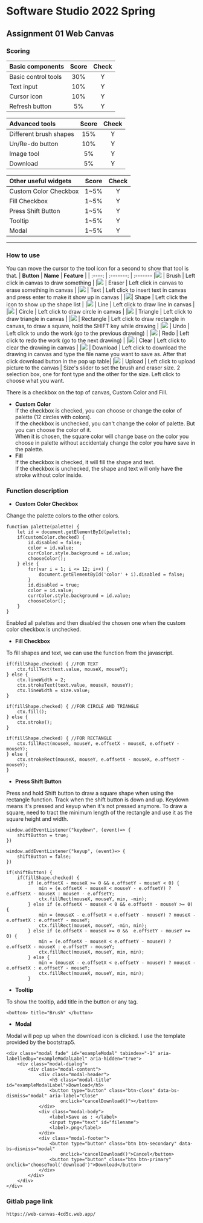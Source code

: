# Software Studio 2022 Spring
## Assignment 01 Web Canvas


### Scoring

| **Basic components**                             | **Score** | **Check** |
| :----------------------------------------------- | :-------: | :-------: |
| Basic control tools                              | 30%       | Y         |
| Text input                                       | 10%       | Y         |
| Cursor icon                                      | 10%       | Y         |
| Refresh button                                   | 5%        | Y         |


| **Advanced tools**                               | **Score** | **Check** |
| :----------------------------------------------- | :-------: | :-------: |
| Different brush shapes                           | 15%       | Y         |
| Un/Re-do button                                  | 10%       | Y         |
| Image tool                                       | 5%        | Y         |
| Download                                         | 5%        | Y         |

| **Other useful widgets**                         | **Score** | **Check** |
| :----------------------------------------------- | :-------: | :-------: |
| Custom Color Checkbox                            | 1~5%      | Y         |
| Fill Checkbox                                    | 1~5%      | Y         |
| Press Shift Button                               | 1~5%      | Y         |
| Tooltip                                          | 1~5%      | Y         |
| Modal                                            | 1~5%      | Y         |
---

### How to use 
You can move the cursor to the tool icon for a second to show that tool is that.
| **Button** | **Name** | **Feature** |
| :----: | :-------: | :-------
|![](https://img.icons8.com/plumpy/48/ffffff/paint.png) | Brush | Left click in canvas to draw something |
|![](https://img.icons8.com/plumpy/48/ffffff/eraser-tool.png) | Eraser | Left click in canvas to erase something in canvas |
|![](https://img.icons8.com/plumpy/48/ffffff/type.png) | Text | Left click to insert text in canvas and press enter to make it show up in canvas |
|![](https://img.icons8.com/external-yogi-aprelliyanto-basic-outline-yogi-aprelliyanto/48/000000/external-shape-design-thinking-yogi-aprelliyanto-basic-outline-yogi-aprelliyanto.png)| Shape | Left click the icon to show up the shape list |
|![](https://img.icons8.com/plumpy/24/000000/line.png) | Line | Left click to draw line in canvas |
|![](https://img.icons8.com/plumpy/24/000000/circled.png) | Circle | Left click to draw circle in canvas |
|![](https://img.icons8.com/plumpy/24/000000/triangle-stroked.png) | Triangle | Left click to draw triangle in canvas |
|![](https://img.icons8.com/plumpy/24/000000/rectangle-stroked.png) | Rectangle | Left click to draw rectangle in canvas, to draw a square, hold the SHIFT key while drawing |
|![](https://img.icons8.com/plumpy/48/ffffff/undo.png) | Undo | Left click to undo the work (go to the previous drawing) |
|![](https://img.icons8.com/plumpy/48/ffffff/redo.png) | Redo | Left click to redo the work (go to the next drawing) |
|![](https://img.icons8.com/plumpy/48/ffffff/synchronize.png) | Clear | Left click to clear the drawing in canvas |
|![](https://img.icons8.com/plumpy/48/000000/download--v1.png) | Download | Left click to download the drawing in canvas and type the file name you want to save as. After that click download button in the pop up table|
|![](https://img.icons8.com/plumpy/48/000000/upload--v1.png) | Upload | Left click to upload picture to the canvas |
Size's slider to set the brush and eraser size.
2 selection box, one for font type and the other for the size. Left click to choose what you want.

There is a checkbox on the top of canvas, Custom Color and Fill.
* **Custom Color** <br>
If the checkbox is checked, you can choose or change the color of palette (12 circles with colors). <br>
If the checkbox is unchecked, you can't change the color of palette. But you can choose the color of it.<br>
When it is chosen, the square color will change base on the color you choose in palette without accidentaly change the color you have save in the palette. <br>
* **Fill** <br>
If the checkbox is checked, it will fill the shape and text. <br>
If the checkbox is unchecked, the shape and text will only have the stroke without color inside. <br>


### Function description

* **Custom Color Checkbox**

Change the palette colors to the other colors. 

    function palette(palette) {
        let id = document.getElementById(palette);
        if(customColor.checked) {
            id.disabled = false;
            color = id.value;
            currColor.style.background = id.value;
            chooseColor();
        } else {
            for(var i = 1; i <= 12; i++) {
                document.getElementById('color' + i).disabled = false;
            }
            id.disabled = true;
            color = id.value;
            currColor.style.background = id.value;
            chooseColor();
        }
    }

Enabled all palettes and then disabled the chosen one when the custom color checkbox is unchecked.

* **Fill Checkbox**

To fill shapes and text, we can use the function from the javascript.

    if(fillShape.checked) { //FOR TEXT
        ctx.fillText(text.value, mouseX, mouseY);
    } else {
        ctx.lineWidth = 2;
        ctx.strokeText(text.value, mouseX, mouseY);
        ctx.lineWidth = size.value;
    }

    if(fillShape.checked) { //FOR CIRCLE AND TRIANGLE
        ctx.fill();
    } else {
        ctx.stroke();
    }

    if(fillShape.checked) { //FOR RECTANGLE
        ctx.fillRect(mouseX, mouseY, e.offsetX - mouseX, e.offsetY - mouseY);
    } else {
        ctx.strokeRect(mouseX, mouseY, e.offsetX - mouseX, e.offsetY - mouseY);
    }

* **Press Shift Button**

Press and hold Shift button to draw a square shape when using the rectangle function.
Track when the shift button is down and up. Keydown means it's pressed and keyup when it's not pressed anymore.
To draw a square, need to tract the minimum length of the rectangle and use it as the square height and width.

    window.addEventListener("keydown", (event)=> {
        shiftButton = true;
    })

    window.addEventListener("keyup", (event)=> {
        shiftButton = false;
    })

    if(shiftButton) {
        if(fillShape.checked) {
            if (e.offsetX - mouseX >= 0 && e.offsetY - mouseY < 0) {
                min = (e.offsetX - mouseX < mouseY - e.offsetY) ? e.offsetX - mouseX : mouseY - e.offsetY;
                ctx.fillRect(mouseX, mouseY, min, -min);
            } else if (e.offsetX - mouseX < 0 && e.offsetY - mouseY >= 0) {
                min = (mouseX - e.offsetX < e.offsetY - mouseY) ? mouseX - e.offsetX : e.offsetY - mouseY;
                ctx.fillRect(mouseX, mouseY, -min, min);
            } else if (e.offsetX - mouseX >= 0 &&  e.offsetY - mouseY >= 0) {
                min = (e.offsetX - mouseX < e.offsetY - mouseY) ? e.offsetX - mouseX : e.offsetY - mouseY;
                ctx.fillRect(mouseX, mouseY, min, min);
            } else {
                min = (mouseX - e.offsetX < e.offsetY - mouseY) ? mouseX - e.offsetX : e.offsetY - mouseY;
                ctx.fillRect(mouseX, mouseY, min, min);
            }

* **Tooltip**

To show the tooltip, add title in the button or any tag.

    <button> title="Brush" </button>

* **Modal**

Modal will pop up when the download icon is clicked. I use the template provided by the bootstrap5.

    <div class="modal fade" id="exampleModal" tabindex="-1" aria-labelledby="exampleModalLabel" aria-hidden="true">
        <div class="modal-dialog">
            <div class="modal-content">
                <div class="modal-header">
                    <h5 class="modal-title" id="exampleModalLabel">Download</h5>
                    <button type="button" class="btn-close" data-bs-dismiss="modal" aria-label="Close"
                        onclick="cancelDownload()"></button>
                </div>
                <div class="modal-body">
                    <label>Save as : </label>
                    <input type="text" id="filename">
                    <label>.png</label>
                </div>
                <div class="modal-footer">
                    <button type="button" class="btn btn-secondary" data-bs-dismiss="modal"
                        onclick="cancelDownload()">Cancel</button>
                    <button type="button" class="btn btn-primary" onclick="chooseTool('download')">Download</button>
                </div>
            </div>
        </div>
    </div>


### Gitlab page link

    https://web-canvas-4cd5c.web.app/